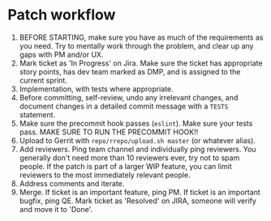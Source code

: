 # Patch workflow

1. BEFORE STARTING, make sure you have as much of the requirements as you need. Try to mentally work through the problem, and clear up any gaps with PM and/or UX.
2. Mark ticket as 'In Progress' on Jira. Make sure the ticket has appropriate story points, has dev team marked as DMP, and is assigned to the current sprint.
3. Implementation, with tests where appropriate.
4. Before committing, self-review, undo any irrelevant changes, and document changes in a detailed commit message with a `TESTS` statement.
5. Make sure the precommit hook passes (`eslint`). Make sure your tests pass. MAKE SURE TO RUN THE PRECOMMIT HOOK!!
6. Upload to Gerrit with `repo/rrepo/upload.sh master` (or whatever alias).
7. Add reviewers. Ping team channel and individually ping reviewers. You generally don't need more than 10 reviewers ever, try not to spam people. If the patch is part of a larger WIP feature, you can limit reviewers to the most immediately relevant people.
8. Address comments and iterate.
9. Merge. If ticket is an important feature, ping PM. If ticket is an important bugfix, ping QE. Mark ticket as 'Resolved' on JIRA, someone will verify and move it to 'Done'.

